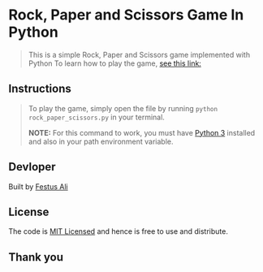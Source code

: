 # Rock, Paper and Scissors Game In Python

> This is a simple Rock, Paper and Scissors game implemented with Python
> To learn how to play the game, [see this link:](https://www.youtube.com/watch?v=ND4fd6yScBM "How to play Rock, Paper and Scissors")

## Instructions

> To play the game, simply open the file by running `python rock_paper_scissors.py` in your terminal.
>
> **NOTE:** For this command to work, you must have [Python 3](https://www.python.org/downloads/ "Download Python 3") installed and also in your path environment variable.

## Devloper

Built by [Festus Ali](https://github.com/Festusali "Festus' Github Profile")

## License

The code is [MIT Licensed](LICENSE) and hence is free to use and distribute.

## Thank you
